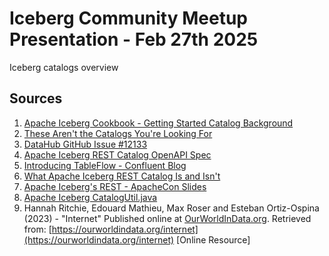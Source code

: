 # Iceberg Community Meetup Presentation - Feb 27th 2025

Iceberg catalogs overview

## Sources

1. [Apache Iceberg Cookbook - Getting Started Catalog Background](https://www.tabular.io/apache-iceberg-cookbook/getting-started-catalog-background/)
2. [These Aren't the Catalogs You're Looking For](https://materializedview.io/p/these-arent-the-catalogs-youre-looking?publication_id=2070040&post_id=157583878&isFreemail=true&r=4q0fal&triedRedirect=true)
3. [DataHub GitHub Issue #12133](https://github.com/datahub-project/datahub/issues/12133)
4. [Apache Iceberg REST Catalog OpenAPI Spec](https://github.com/apache/iceberg/blob/main/open-api/rest-catalog-open-api.yaml)
5. [Introducing TableFlow - Confluent Blog](https://www.confluent.io/blog/introducing-tableflow/)
6. [What Apache Iceberg REST Catalog Is and Isn't](https://dev.to/alexmercedcoder/what-apache-iceberg-rest-catalog-is-and-isnt-3143)
7. [Apache Iceberg's REST - ApacheCon Slides](https://www.apachecon.com/acna2022/slides/02_Redai_Apache_Icebergs_REST.pdf)
8. [Apache Iceberg CatalogUtil.java](https://github.com/apache/iceberg/blob/main/core/src/main/java/org/apache/iceberg/CatalogUtil.java)
9. Hannah Ritchie, Edouard Mathieu, Max Roser and Esteban Ortiz-Ospina (2023) - "Internet" Published online at [OurWorldInData.org](http://ourworldindata.org/). Retrieved from: [https://ourworldindata.org/internet](https://ourworldindata.org/internet) [Online Resource]
